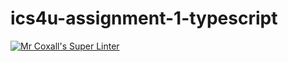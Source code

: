 # ics4u-assignment-1-typescript

[![Mr Coxall's Super Linter](https://github.com/Seti-Ngabo/ics4u-assignment-1-typescript/workflows/Mr%20Coxall's%20Super%20Linter/badge.svg)](https://github.com/Seti-Ngabo/ics4u-assignment-1-typescript/actions/)
